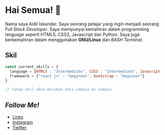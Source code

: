 # Hai Semua! 👋

Nama saya Aidil Iskandar. Saya seorang pelajar yang ingin menjadi seorang *Full Stack Developer*. Saya mempunyai kemahiran dalam programming language seperti HTML5, CSS3, Javascript dan Python. Saya juga berkemahiran dalam menggunakan **GNU/Linux** dan *BASH Terminal*.

## Skil

```javascript
const current_skills = {
  language = {HTML5 : "Intermediate", CSS3 : "Intermediate", Javasript : "Intermidiate", Python : "Intermediate"};
  framework = {"react js" : "beginner", bootstrap : "beginner"}
}

// Tahap skil akan berubah dari semasa ke semasa
```

## *Follow Me!*
* [Links](https://links.aidiliskandar.tech/)
* [Instagram](https://instagram.com/aidil_sekandar/)
* [Twitter](https://twitter.com/4idil_sekandar/)
